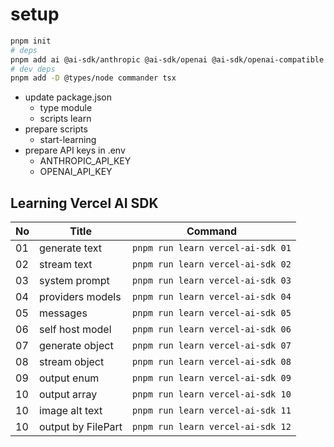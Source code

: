 # setup

```bash
pnpm init
# deps
pnpm add ai @ai-sdk/anthropic @ai-sdk/openai @ai-sdk/openai-compatible hono @hono/node-server zod
# dev deps
pnpm add -D @types/node commander tsx
```

- update package.json
  - type module
  - scripts learn
- prepare scripts
  - start-learning
- prepare API keys in .env
  - ANTHROPIC_API_KEY
  - OPENAI_API_KEY

## Learning Vercel AI SDK

| No  | Title              | Command                           |
| --- | ------------------ | --------------------------------- |
| 01  | generate text      | `pnpm run learn vercel-ai-sdk 01` |
| 02  | stream text        | `pnpm run learn vercel-ai-sdk 02` |
| 03  | system prompt      | `pnpm run learn vercel-ai-sdk 03` |
| 04  | providers models   | `pnpm run learn vercel-ai-sdk 04` |
| 05  | messages           | `pnpm run learn vercel-ai-sdk 05` |
| 06  | self host model    | `pnpm run learn vercel-ai-sdk 06` |
| 07  | generate object    | `pnpm run learn vercel-ai-sdk 07` |
| 08  | stream object      | `pnpm run learn vercel-ai-sdk 08` |
| 09  | output enum        | `pnpm run learn vercel-ai-sdk 09` |
| 10  | output array       | `pnpm run learn vercel-ai-sdk 10` |
| 10  | image alt text     | `pnpm run learn vercel-ai-sdk 11` |
| 10  | output by FilePart | `pnpm run learn vercel-ai-sdk 12` |

